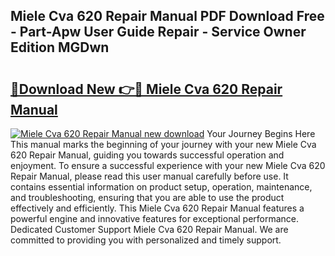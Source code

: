 ## Miele Cva 620 Repair Manual PDF Download Free - Part-Apw User Guide Repair - Service Owner Edition MGDwn

# <h2><a href="http://bc58386.oget.top/?id=Miele+Cva+620+Repair+Manual">🔗Download New 👉🔴 Miele Cva 620 Repair Manual</a></h2>

[![Miele Cva 620 Repair Manual new download](https://i.imgur.com/5g1atiW.png)](http://bc58386.oget.top/?id=Miele+Cva+620+Repair+Manual)
Your Journey Begins Here This manual marks the beginning of your journey with your new Miele Cva 620 Repair Manual, guiding you towards successful operation and enjoyment. To ensure a successful experience with your new Miele Cva 620 Repair Manual, please read this user manual carefully before use. It contains essential information on product setup, operation, maintenance, and troubleshooting, ensuring that you are able to use the product effectively and efficiently. This Miele Cva 620 Repair Manual features a powerful engine and innovative features for exceptional performance. Dedicated Customer Support Miele Cva 620 Repair Manual. We are committed to providing you with personalized and timely support.
